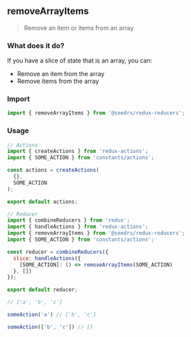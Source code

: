 ## removeArrayItems

> Remove an item or items from an array

### What does it do?

If you have a slice of state that is an array, you can:

* Remove an item from the array
* Remove items from the array

### Import

```js
import { removeArrayItems } from '@seedrs/redux-reducers';
```

### Usage

```js
// Actions
import { createActions } from 'redux-actions';
import { SOME_ACTION } from 'constants/actions';

const actions = createActions(
  {},
  SOME_ACTION
);

export default actions;
```

```js
// Reducer
import { combineReducers } from 'redux';
import { handleActions } from 'redux-actions';
import { removeArrayItems } from '@seedrs/redux-reducers';
import { SOME_ACTION } from 'constants/actions';

const reducer = combineReducers({
  slice: handleActions({
    [SOME_ACTION]: () => removeArrayItems(SOME_ACTION)
  }, [])
});

export default reducer;
```

```js
// ['a', 'b', 'c']

someAction('a') // ['b', 'c']

someAction(['b', 'c']) // []
```

